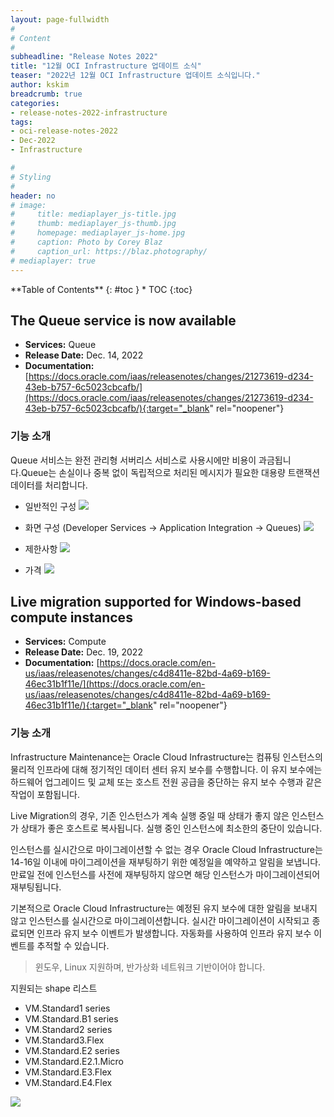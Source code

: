 ```yaml
---
layout: page-fullwidth
#
# Content
#
subheadline: "Release Notes 2022"
title: "12월 OCI Infrastructure 업데이트 소식"
teaser: "2022년 12월 OCI Infrastructure 업데이트 소식입니다."
author: kskim
breadcrumb: true
categories:
- release-notes-2022-infrastructure
tags:
- oci-release-notes-2022
- Dec-2022
- Infrastructure

#
# Styling
#
header: no
# image:
#     title: mediaplayer_js-title.jpg
#     thumb: mediaplayer_js-thumb.jpg
#     homepage: mediaplayer_js-home.jpg
#     caption: Photo by Corey Blaz
#     caption_url: https://blaz.photography/
# mediaplayer: true
---
```


<div class="panel radius" markdown="1">
**Table of Contents**
{: #toc }
*  TOC
{:toc}
</div>


## The Queue service is now available
* **Services:** Queue
* **Release Date:**  Dec. 14, 2022
* **Documentation:** [https://docs.oracle.com/iaas/releasenotes/changes/21273619-d234-43eb-b757-6c5023cbcafb/](https://docs.oracle.com/iaas/releasenotes/changes/21273619-d234-43eb-b757-6c5023cbcafb/){:target="_blank" rel="noopener"}

### 기능 소개
Queue 서비스는 완전 관리형 서버리스 서비스로 사용시에만 비용이 과금됩니다.Queue는 손실이나 중복 없이 독립적으로 처리된 메시지가 필요한 대용량 트랜잭션 데이터를 처리합니다.




- 일반적인 구성
![]({{site.urlblogimg2022_2023}}/assets/img/infrastructure/2022/12/queue-overview.png)

- 화면 구성 (Developer Services -> Application Integration -> Queues)
![]({{site.urlblogimg2022_2023}}/assets/img/infrastructure/2022/12/SCR-20230116-jnq.png)

- 제한사항
![]({{site.urlblogimg2022_2023}}/assets/img/infrastructure/2022/12/SCR-20230116-jg5.png)

- 가격
![]({{site.urlblogimg2022_2023}}/assets/img/infrastructure/2022/12/SCR-20230118-k5r.png)


## Live migration supported for Windows-based compute instances
* **Services:** Compute
* **Release Date:**  Dec. 19, 2022
* **Documentation:** [https://docs.oracle.com/en-us/iaas/releasenotes/changes/c4d8411e-82bd-4a69-b169-46ec31b1f11e/](https://docs.oracle.com/en-us/iaas/releasenotes/changes/c4d8411e-82bd-4a69-b169-46ec31b1f11e/){:target="_blank" rel="noopener"}

### 기능 소개
Infrastructure Maintenance는 Oracle Cloud Infrastructure는 컴퓨팅 인스턴스의 물리적 인프라에 대해 정기적인 데이터 센터 유지 보수를 수행합니다. 이 유지 보수에는 하드웨어 업그레이드 및 교체 또는 호스트 전원 공급을 중단하는 유지 보수 수행과 같은 작업이 포함됩니다.

Live Migration의 경우, 기존 인스턴스가 계속 실행 중일 때 상태가 좋지 않은 인스턴스가 상태가 좋은 호스트로 복사됩니다. 실행 중인 인스턴스에 최소한의 중단이 있습니다.

인스턴스를 실시간으로 마이그레이션할 수 없는 경우 Oracle Cloud Infrastructure는 14-16일 이내에 마이그레이션을 재부팅하기 위한 예정일을 예약하고 알림을 보냅니다. 만료일 전에 인스턴스를 사전에 재부팅하지 않으면 해당 인스턴스가 마이그레이션되어 재부팅됩니다.

기본적으로 Oracle Cloud Infrastructure는 예정된 유지 보수에 대한 알림을 보내지 않고 인스턴스를 실시간으로 마이그레이션합니다. 실시간 마이그레이션이 시작되고 종료되면 인프라 유지 보수 이벤트가 발생합니다. 자동화를 사용하여 인프라 유지 보수 이벤트를 추적할 수 있습니다.
> 윈도우, Linux 지원하며, 반가상화 네트워크 기반이어야 합니다. 

지원되는 shape 리스트
- VM.Standard1 series
- VM.Standard.B1 series
- VM.Standard2 series
- VM.Standard3.Flex
- VM.Standard.E2 series
- VM.Standard.E2.1.Micro
- VM.Standard.E3.Flex
- VM.Standard.E4.Flex



![]({{site.urlblogimg2022_2023}}/assets/img/infrastructure/2022/12/SCR-20230116-iev.png)
